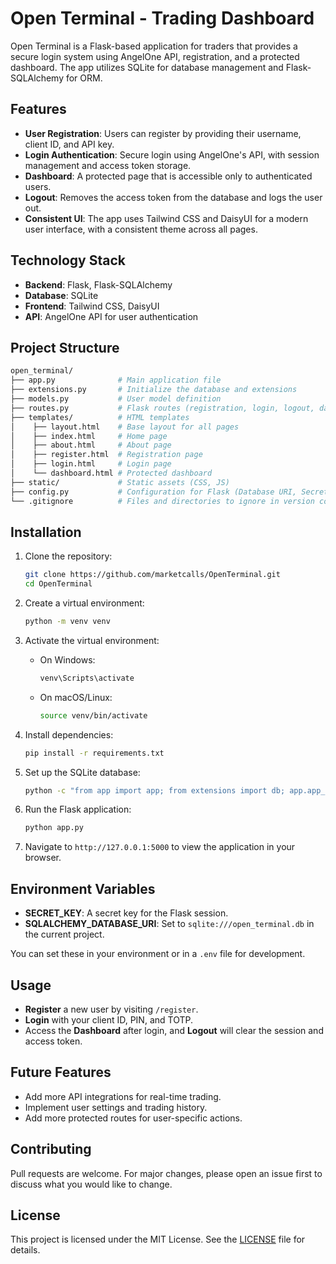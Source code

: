 
# Open Terminal - Trading Dashboard

Open Terminal is a Flask-based application for traders that provides a secure login system using AngelOne API, registration, and a protected dashboard. The app utilizes SQLite for database management and Flask-SQLAlchemy for ORM.

## Features

- **User Registration**: Users can register by providing their username, client ID, and API key.
- **Login Authentication**: Secure login using AngelOne's API, with session management and access token storage.
- **Dashboard**: A protected page that is accessible only to authenticated users.
- **Logout**: Removes the access token from the database and logs the user out.
- **Consistent UI**: The app uses Tailwind CSS and DaisyUI for a modern user interface, with a consistent theme across all pages.

## Technology Stack

- **Backend**: Flask, Flask-SQLAlchemy
- **Database**: SQLite
- **Frontend**: Tailwind CSS, DaisyUI
- **API**: AngelOne API for user authentication

## Project Structure

```bash
open_terminal/
├── app.py              # Main application file
├── extensions.py       # Initialize the database and extensions
├── models.py           # User model definition
├── routes.py           # Flask routes (registration, login, logout, dashboard)
├── templates/          # HTML templates
│    ├── layout.html    # Base layout for all pages
│    ├── index.html     # Home page
│    ├── about.html     # About page
│    ├── register.html  # Registration page
│    ├── login.html     # Login page
│    └── dashboard.html # Protected dashboard
├── static/             # Static assets (CSS, JS)
├── config.py           # Configuration for Flask (Database URI, Secret Key)
└── .gitignore          # Files and directories to ignore in version control
```

## Installation

1. Clone the repository:
   ```bash
   git clone https://github.com/marketcalls/OpenTerminal.git
   cd OpenTerminal
   ```

2. Create a virtual environment:
   ```bash
   python -m venv venv
   ```

3. Activate the virtual environment:

   - On Windows:
     ```bash
     venv\Scripts\activate
     ```
   - On macOS/Linux:
     ```bash
     source venv/bin/activate
     ```

4. Install dependencies:
   ```bash
   pip install -r requirements.txt
   ```

5. Set up the SQLite database:
   ```bash
   python -c "from app import app; from extensions import db; app.app_context().push(); db.create_all()"
   ```

6. Run the Flask application:
   ```bash
   python app.py
   ```

7. Navigate to `http://127.0.0.1:5000` to view the application in your browser.

## Environment Variables

- **SECRET_KEY**: A secret key for the Flask session.
- **SQLALCHEMY_DATABASE_URI**: Set to `sqlite:///open_terminal.db` in the current project.

You can set these in your environment or in a `.env` file for development.

## Usage

- **Register** a new user by visiting `/register`.
- **Login** with your client ID, PIN, and TOTP.
- Access the **Dashboard** after login, and **Logout** will clear the session and access token.

## Future Features

- Add more API integrations for real-time trading.
- Implement user settings and trading history.
- Add more protected routes for user-specific actions.

## Contributing

Pull requests are welcome. For major changes, please open an issue first to discuss what you would like to change.

## License

This project is licensed under the MIT License. See the [LICENSE](LICENSE) file for details.
